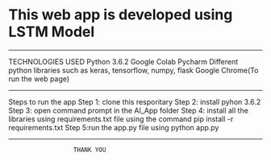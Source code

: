 # This web app is developed using LSTM Model
---------------------------------------------------

TECHNOLOGIES USED
Python 3.6.2
Google Colab
Pycharm
Different python  libraries such as keras, tensorflow, numpy, flask 
Google Chrome(To run the web page)

---------------------------------------------------------------------

Steps to run the app
Step 1: clone this resporitary
Step 2: install pyhon 3.6.2
Step 3: open command prompt in the AI_App folder
Step 4: install all the libraries using requirements.txt file using the command
       pip install -r requirements.txt
Step 5:run the app.py file using
       python app.py
       
-------------------------------------------------------------------------------------
                      THANK YOU
